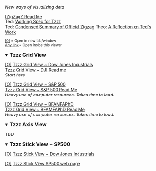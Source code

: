 
<!--
[Web Page View]( http://tzigzagz.github.io/index.html )  
[Source Code View]( https://github.com/tzigzagz/tzigzagz.github.io )
-->

_New ways of visualizing data_

[tZigZagZ Read Me]( #readme.md# )  
Ted: [Working Spec for Tzzz]( #working-spec-for-tzz.md# )  
Ted: [Condensed Summary of Official Zigzag]( #condensed-summary-of-official-zigzag.md# )
Theo: [A Reflection on Ted's Work]( #reflection-on-teds-work.md# )

<small><u>[0]</u> = Open in new tab/window  
<u>Any link</u> = Open inside this viewer</small>

<details open>
<summary><h3 >Tzzz Grid View</h3></summary>
  
[[O]]( http://tzigzagz.github.io/tzzz-grid-view-dji/r1/tzzz-grid-view-dji-r1.html )
[Tzzz Grid View ~ Dow Jones Industrials]( #./tzzz-grid-view-dji/r1/tzzz-grid-view-dji-r1.html#noGrid#noGround )  
[Tzzz Grid View ~ DJI Read me]( #./tzzz-grid-view-dji/readme.md# )  
_Start here_

[[O]]( http://tzigzagz.github.io/tzzz-grid-view-sp500/r1/tzzz-grid-view-sp500-r1.html )
[Tzzz Grid View ~ S&P 500]( #./tzzz-grid-view-sp500/r1/tzzz-grid-view-sp500-r1.html#noGrid#noGround )  
[Tzzz Grid View ~ S&P 500 Read Me]( #./data/sp500/readme.md# )  
_Heavy use of computer resources. Takes time to load._

[[O]]( http://tzigzagz.github.io/tzzz-grid-view-bfamfaphd/r1/tzzz-grid-view-bfamfaphd-r1.html )
[Tzzz Grid View ~ BFAMFAPhD]( #./tzzz-grid-view-bfamfaphd/r1/tzzz-grid-view-bfamfaphd-r1.html#noGrid#noGround )  
[Tzzz Grid View ~ BFAMFAPhD Read Me]( #./tzzz-grid-view-bfamfaphd/readme.md# )  
_Heavy use of computer resources. Takes time to load._

</details>
<details open>
<summary><h3>Tzzz Axis View</summary>

TBD


</details>
<details open>
<summary><h3>Tzzz Stick View ~ SP500</summary>

[[O]]( http://tzigzagz.github.io/tzzz-stick-view-dji/r1/tzzz-stick-view-dji-r1.html )
[Tzzz Stick View ~ Dow Jones Industrials]( #./tzzz-stick-view-dji/r1/tzzz-stick-view-dji-r1.html#noGrid#noGround )

[[O]]( http://tzigzagz.github.io/tzzz-stick-view-sp500/r1/tzzz-stick-view-sp500-r1.html )
[Tzzz Stick View SP500 web page]( http://tzigzagz.github.io/browse-tzigzagz-files.html#./tzzz-stick-view-sp500/r1/tzzz-stick-view-sp500-r1.html#noGrid#noGround )
</details>


<style>h3 { display:inline; }</style>